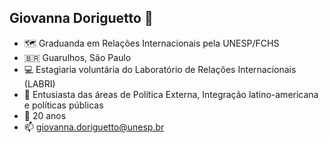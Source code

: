 ## Giovanna Doriguetto 👋

- 🗺️ Graduanda em Relações Internacionais pela UNESP/FCHS
- 🇧🇷 Guarulhos, São Paulo
- 💻 Estagiaria voluntária do Laboratório de Relações Internacionais (LABRI)
- 📰 Entusiasta das áreas de Política Externa, Integração latino-americana e políticas públicas
- 📎 20 anos
- 📫 giovanna.doriguetto@unesp.br
